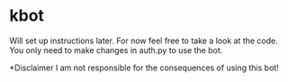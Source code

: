 # kbot
Will set up instructions later. 
For now feel free to take a look at the code. You only need to make changes in auth.py to use the bot.



*Disclaimer I am not responsible for the consequences of using this bot!
